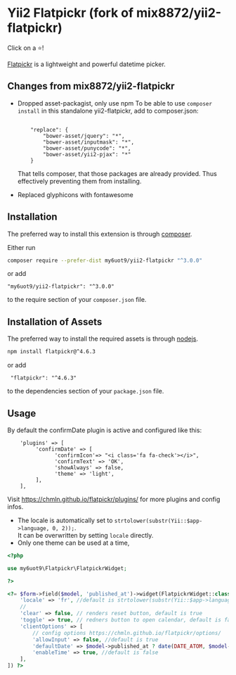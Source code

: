 # Yii2 Flatpickr (fork of mix8872/yii2-flatpickr)

Click on a :star:!

[Flatpickr](https://chmln.github.io/flatpickr/) is a lightweight and powerful datetime picker.
## Changes from mix8872/yii2-flatpickr
- Dropped asset-packagist, only use npm
    To be able to use `composer install` in this standalone yii2-flatpickr, add to composer.json:
    ```
    
        "replace": {
            "bower-asset/jquery": "*",
            "bower-asset/inputmask": "*",
            "bower-asset/punycode": "*",
            "bower-asset/yii2-pjax": "*"
        }
    ```
    That tells composer, that those packages are already provided. Thus effectively preventing them from installing.

- Replaced glyphicons with fontawesome
 
## Installation

The preferred way to install this extension is through [composer](http://getcomposer.org/download/).

Either run

```bash
composer require --prefer-dist my6uot9/yii2-flatpickr "^3.0.0"
```

or add

```
"my6uot9/yii2-flatpickr": "^3.0.0"
```

to the require section of your `composer.json` file.

## Installation of Assets

The preferred way to install the required assets is through [nodejs](https://nodejs.org/).
```bash
npm install flatpickr@^4.6.3
```

or add 
```
 "flatpickr": "^4.6.3"
```
to the dependencies section of your `package.json` file.

## Usage
By default the confirmDate plugin is active and configured like this: 
```
    'plugins' => [
         'confirmDate' => [
               'confirmIcon'=> "<i class='fa fa-check'></i>",
               'confirmText' => 'OK',
               'showAlways' => false,
               'theme' => 'light',
         ],
    ],
```
Visit https://chmln.github.io/flatpickr/plugins/ for more plugins and config infos.  
- The locale is automatically set to  `strtolower(substr(Yii::$app->language, 0, 2));`.   
  It can be overwritten by setting `locale` directly.
- Only one theme can be used at a time,

```php
<?php

use my6uot9\Flatpickr\FlatpickrWidget;

?>

<?= $form->field($model, 'published_at')->widget(FlatpickrWidget::class, [
    'locale' => 'fr', //default is strtolower(substr(Yii::$app->language, 0, 2))
    // 
    'clear' => false, // renders reset button, default is true
    'toggle' => true, // redners button to open calendar, default is false
    'clientOptions' => [
        // config options https://chmln.github.io/flatpickr/options/
        'allowInput' => false, //default is true
        'defaultDate' => $model->published_at ? date(DATE_ATOM, $model->published_at) : null,
        'enableTime' => true, //default is false      
    ],
]) ?>
```

